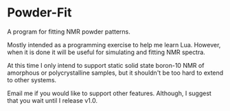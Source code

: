 Powder-Fit
==========

A program for fitting NMR powder patterns.

Mostly intended as a programming exercise to help me learn Lua.
However, when it is done it will be useful for simulating and
fitting NMR spectra.

At this time I only intend to support static solid state boron-10 NMR
of amorphous or polycrystalline samples, but it shouldn't be too hard
to extend to other systems.

Email me if you would like to support other features. Although, I suggest
that you wait until I release v1.0.
